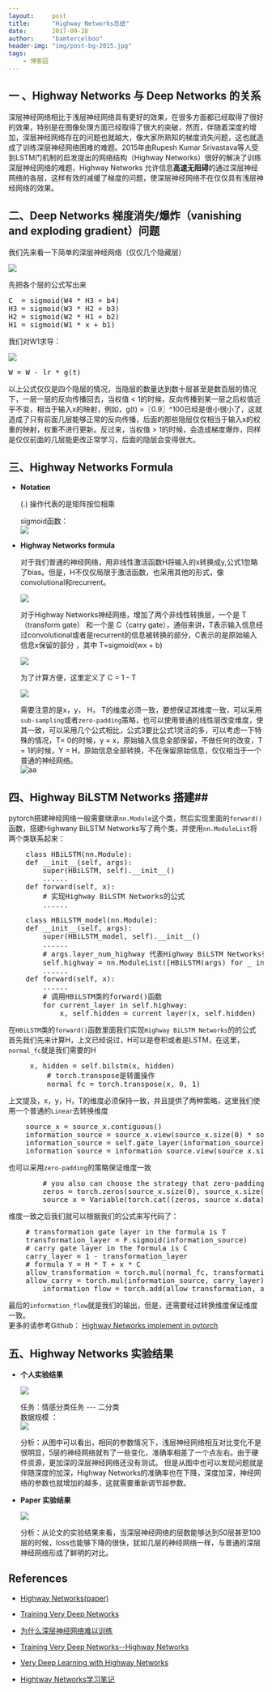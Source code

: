 ```yaml
---
layout:     post
title:      "Highway Networks总结"
date:       2017-09-28
author:     "bamtercelboo"
header-img: "img/post-bg-2015.jpg"
tags:
    - 博客园
---
```


##  一 、Highway Networks 与 Deep Networks 的关系 ##
深层神经网络相比于浅层神经网络具有更好的效果，在很多方面都已经取得了很好的效果，特别是在图像处理方面已经取得了很大的突破，然而，伴随着深度的增加，深层神经网络存在的问题也就越大，像大家所熟知的梯度消失问题，这也就造成了训练深层神经网络困难的难题。2015年由Rupesh Kumar Srivastava等人受到LSTM门机制的启发提出的网络结构（Highway Networks）很好的解决了训练深层神经网络的难题，Highway Networks 允许信息**高速无阻碍**的通过深层神经网络的各层，这样有效的减缓了梯度的问题，使深层神经网络不在仅仅具有浅层神经网络的效果。
  
##  二、Deep Networks 梯度消失/爆炸（vanishing and exploding gradient）问题 ##

 我们先来看一下简单的深层神经网络（仅仅几个隐藏层）  

 ![](https://i.imgur.com/eg3bMXJ.png)

先把各个层的公式写出来  

<pre>
C  = sigmoid(W4 * H3 + b4)
H3 = sigmoid(W3 * H2 + b3)
H2 = sigmoid(W2 * H1 + b2)
H1 = sigmoid(W1 * x + b1)
</pre>
我们对W1求导：

 ![](https://i.imgur.com/rxT0zaw.jpg)
<pre>
W = W - lr * g(t)
</pre>

以上公式仅仅是四个隐层的情况，当隐层的数量达到数十层甚至是数百层的情况下，一层一层的反向传播回去，当权值 < 1的时候，反向传播到某一层之后权值近乎不变，相当于输入x的映射，例如，g(t) =〖0.9〗^100已经是很小很小了，这就造成了只有前面几层能够正常的反向传播，后面的那些隐层仅仅相当于输入x的权重的映射，权重不进行更新。反过来，当权值 > 1的时候，会造成梯度爆炸，同样是仅仅前面的几层能更改正常学习，后面的隐层会变得很大。


## 三、Highway Networks Formula ##

- **Notation**  

	(.) 操作代表的是矩阵按位相乘  

	sigmoid函数：  
	![](https://i.imgur.com/7bKT6P0.jpg)

- **Highway Networks formula**  

	对于我们普通的神经网络，用非线性激活函数H将输入的x转换成y,公式1忽略了bias。但是，H不仅仅局限于激活函数，也采用其他的形式，像convolutional和recurrent。  

	![](https://i.imgur.com/3Skg3Fz.jpg)

	对于Highway Networks神经网络，增加了两个非线性转换层，一个是 T（transform gate） 和一个是 C（carry gate），通俗来讲，T表示输入信息经过convolutional或者是recurrent的信息被转换的部分，C表示的是原始输入信息x保留的部分 ，其中 T=sigmoid(wx + b) 

	![](https://i.imgur.com/qmBC9zM.jpg)

	为了计算方便，这里定义了 C =  1 - T

	![](https://i.imgur.com/JybabV1.jpg)

	需要注意的是x，y， H， T的维度必须一致，要想保证其维度一致，可以采用`sub-sampling`或者`zero-padding`策略，也可以使用普通的线性层改变维度，使其一致，可以采用几个公式相比，公式3要比公式1灵活的多，可以考虑一下特殊的情况，T= 0的时候，y = x，原始输入信息全部保留，不做任何的改变，T = 1的时候，Y = H，原始信息全部转换，不在保留原始信息，仅仅相当于一个普通的神经网络。  
	![aa](https://i.imgur.com/7FoDAKr.jpg)
	


## 四、Highway BiLSTM Networks 搭建##

pytorch搭建神经网络一般需要继承`nn.Module`这个类，然后实现里面的`forward()`函数，搭建Highwany BiLSTM Networks写了两个类，并使用`nn.ModuleList`将两个类联系起来：
<pre>
    class HBiLSTM(nn.Module):
	def __init__(self, args):
		super(HBiLSTM, self).__init__()
		......
	def forward(self, x):
		# 实现Highway BiLSTM Networks的公式
		......
</pre>

<pre>
    class HBiLSTM_model(nn.Module): 
	def __init__(self, args):
		super(HBiLSTM_model, self).__init__()
		......
		# args.layer_num_highway 代表Highway BiLSTM Networks有几层
		self.highway = nn.ModuleList([HBiLSTM(args) for _ in range(args.layer_num_highway)])
		......
	def forward(self, x):
	 	......
		# 调用HBiLSTM类的forward()函数
		for current_layer in self.highway:
			x, self.hidden = current_layer(x, self.hidden)
</pre>
在`HBiLSTM`类的`forward()`函数里面我们实现`Highway BiLSTM Networks`的的公式  
首先我们先来计算H，上文已经说过，H可以是卷积或者是LSTM，在这里，`normal_fc`就是我们需要的H
<pre>
	 x, hidden = self.bilstm(x, hidden)
		 # torch.transpose是转置操作
		 normal_fc = torch.transpose(x, 0, 1)
</pre>

上文提及，x，y，H，T的维度必须保持一致，并且提供了两种策略，这里我们使用一个普通的`Linear`去转换维度
<pre>
	source_x = source_x.contiguous()
	information_source = source_x.view(source_x.size(0) * source_x.size(1), source_x.size(2))
	information_source = self.gate_layer(information_source)
	information_source = information_source.view(source_x.size(0), source_x.size(1), information_source.size(1))
</pre>
也可以采用`zero-padding`的策略保证维度一致  
<pre>
        # you also can choose the strategy that zero-padding
        zeros = torch.zeros(source_x.size(0), source_x.size(1), carry_layer.size(2) - source_x.size(2))
        source_x = Variable(torch.cat((zeros, source_x.data), 2))
</pre>
维度一致之后我们就可以根据我们的公式来写代码了：
<pre>
	# transformation gate layer in the formula is T
	transformation_layer = F.sigmoid(information_source)
	# carry gate layer in the formula is C
	carry_layer = 1 - transformation_layer
	# formula Y = H * T + x * C
	allow_transformation = torch.mul(normal_fc, transformation_layer)
	allow_carry = torch.mul(information_source, carry_layer)
        information_flow = torch.add(allow_transformation, allow_carry)
</pre>
最后的`information_flow`就是我们的输出，但是，还需要经过转换维度保证维度一致。  
更多的请参考Github： [Highway Networks implement in pytorch](https://github.com/bamtercelboo/pytorch_Highway_Networks) 

## 五、Highway Networks 实验结果 ##

- **个人实验结果**  

	![](https://i.imgur.com/G9Czg8F.jpg)

	任务：情感分类任务  ---  二分类  
	数据规模 ：  
	![](https://i.imgur.com/fSwWdOJ.jpg)

	分析：从图中可以看出，相同的参数情况下，浅层神经网络相互对比变化不是很明显，5层的神经网络就有了一些变化，准确率相差了一个点左右。由于硬件资源，更加深的深层神经网络还没有测试。  但是从图中也可以发现问题就是伴随深度的加深，Highway Networks的准确率也在下降，深度加深，神经网络的参数也就增加的越多，这就需要重新调节超参数。

- **Paper 实验结果**

	![](https://i.imgur.com/zOukeYJ.jpg)

	分析：从论文的实验结果来看，当深层神经网络的层数能够达到50层甚至100层的时候，loss也能够下降的很快，犹如几层的神经网络一样，与普通的深层神经网络形成了鲜明的对比。

## References ##
- [Highway Networks(paper)](https://arxiv.org/pdf/1505.00387.pdf)

- [Training Very Deep Networks](https://arxiv.org/pdf/1507.06228.pdf)

- [为什么深层神经网络难以训练](http://blog.csdn.net/binchasing/article/details/50300069)

- [Training Very Deep Networks--Highway Networks ](http://blog.csdn.net/cv_family_z/article/details/50349436)

- [Very Deep Learning with Highway Networks](http://people.idsia.ch/~rupesh/very_deep_learning/)

- [Hightway Networks学习笔记 ](http://blog.csdn.net/sinat_35218236/article/details/73826203?utm_source=itdadao&utm_medium=referral)
